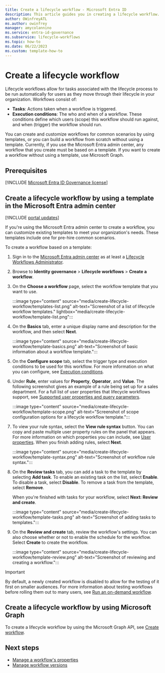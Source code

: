 ```yaml
---
title: Create a lifecycle workflow - Microsoft Entra ID
description: This article guides you in creating a lifecycle workflow.
author: OWinfreyATL
ms.author: owinfrey
manager: amycolannino
ms.service: entra-id-governance
ms.subservice: lifecycle-workflows
ms.topic: how-to
ms.date: 06/22/2023
ms.custom: template-how-to
---
```


# Create a lifecycle workflow

Lifecycle workflows allow for tasks associated with the lifecycle process to be run automatically for users as they move through their lifecycle in your organization. Workflows consist of:

- **Tasks**: Actions taken when a workflow is triggered.
- **Execution conditions**: The who and when of a workflow. These conditions define which users (scope) this workflow should run against, and when (trigger) the workflow should run.

You can create and customize workflows for common scenarios by using templates, or you can build a workflow from scratch without using a template. Currently, if you use the Microsoft Entra admin center, any workflow that you create must be based on a template. If you want to create a workflow without using a template, use Microsoft Graph.

## Prerequisites

[!INCLUDE [Microsoft Entra ID Governance license](../includes/entra-entra-governance-license.md)]


## Create a lifecycle workflow by using a template in the Microsoft Entra admin center

[!INCLUDE [portal updates](../includes/portal-update.md)]

If you're using the Microsoft Entra admin center to create a workflow, you can customize existing templates to meet your organization's needs. These templates include one for pre-hire common scenarios.

To create a workflow based on a template:

1. Sign in to the [Microsoft Entra admin center](https://entra.microsoft.com) as at least a [Lifecycle Workflows Administrator](../identity/role-based-access-control/permissions-reference.md#lifecycle-workflows-administrator).

1. Browse to **Identity governance** > **Lifecycle workflows** > **Create a workflow**.

1. On the **Choose a workflow** page, select the workflow template that you want to use.

    :::image type="content" source="media/create-lifecycle-workflow/templates-list.png" alt-text="Screenshot of a list of lifecycle workflow templates." lightbox="media/create-lifecycle-workflow/template-list.png":::
1. On the **Basics** tab, enter a unique display name and description for the workflow, and then select **Next**.

    :::image type="content" source="media/create-lifecycle-workflow/template-basics.png" alt-text="Screenshot of basic information about a workflow template.":::

1. On the **Configure scope** tab, select the trigger type and execution conditions to be used for this workflow. For more information on what you can configure, see [Execution conditions](understanding-lifecycle-workflows.md#execution-conditions).

1. Under **Rule**, enter values for **Property**, **Operator**, and **Value**. The following screenshot gives an example of a rule being set up for a sales department. For a full list of user properties that lifecycle workflows support, see [Supported user properties and query parameters](/graph/api/resources/identitygovernance-rulebasedsubjectset?view=graph-rest-beta&preserve-view=true#supported-user-properties-and-query-parameters).

    :::image type="content" source="media/create-lifecycle-workflow/template-scope.png" alt-text="Screenshot of scope configuration options for a lifecycle workflow template.":::

1. To view your rule syntax, select the **View rule syntax** button. You can copy and paste multiple user property rules on the panel that appears. For more information on which properties you can include, see [User properties](/graph/aad-advanced-queries?tabs=http#user-properties). When you finish adding rules, select **Next**.

    :::image type="content" source="media/create-lifecycle-workflow/template-syntax.png" alt-text="Screenshot of workflow rule syntax.":::

1. On the **Review tasks** tab, you can add a task to the template by selecting **Add task**. To enable an existing task on the list, select **Enable**. To disable a task, select **Disable**. To remove a task from the template, select **Remove**.

    When you're finished with tasks for your workflow, select **Next: Review and create**.

    :::image type="content" source="media/create-lifecycle-workflow/template-tasks.png" alt-text="Screenshot of adding tasks to templates.":::

1. On the **Review and create** tab, review the workflow's settings. You can also choose whether or not to enable the schedule for the workflow. Select **Create** to create the workflow.

    :::image type="content" source="media/create-lifecycle-workflow/template-review.png" alt-text="Screenshot of reviewing and creating a workflow.":::

> [!IMPORTANT]
> By default, a newly created workflow is disabled to allow for the testing of it first on smaller audiences. For more information about testing workflows before rolling them out to many users, see [Run an on-demand workflow](on-demand-workflow.md).

## Create a lifecycle workflow by using Microsoft Graph

To create a lifecycle workflow by using the Microsoft Graph API, see [Create workflow](/graph/api/identitygovernance-lifecycleworkflowscontainer-post-workflows).

## Next steps

- [Manage a workflow's properties](manage-workflow-properties.md)
- [Manage workflow versions](manage-workflow-tasks.md)

